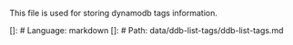 This file is used for storing dynamodb tags information.

[]: # Language: markdown
[]: # Path: data/ddb-list-tags/ddb-list-tags.md